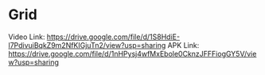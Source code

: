 # Grid
Video Link: https://drive.google.com/file/d/1S8HdiE-l7PdivuiBqkZ9m2NfKIGjuTn2/view?usp=sharing
APK Link: https://drive.google.com/file/d/1nHPysj4wfMxEbole0CknzJFFFiogGY5V/view?usp=sharing
 
